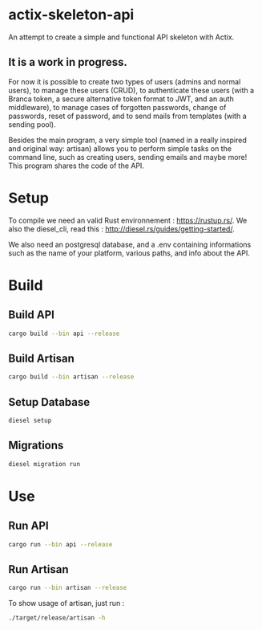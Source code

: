 # actix-skeleton-api
An attempt to create a simple and functional API skeleton with Actix.

## It is a work in progress.

For now it is possible to create two types of users (admins and normal users), to manage these users (CRUD), to authenticate these users (with a Branca token, a secure alternative token format to JWT, and an auth middleware), to manage cases of forgotten passwords, change of passwords, reset of password, and to send mails from templates (with a sending pool).

Besides the main program, a very simple tool (named in a really inspired and original way: artisan) allows you to perform simple tasks on the command line, such as creating users, sending emails and maybe more! This program shares the code of the API.

# Setup
To compile we need an valid Rust environnement : https://rustup.rs/. We also the diesel_cli, read this : http://diesel.rs/guides/getting-started/.

We also need an postgresql database, and a .env containing informations such as the name of your platform, various paths, and info about the API.

# Build
## Build API
```bash
cargo build --bin api --release
```
## Build Artisan
```bash
cargo build --bin artisan --release
```
## Setup Database
```bash
diesel setup
```
## Migrations
```bash
diesel migration run
```


# Use
## Run API
```bash
cargo run --bin api --release
```
## Run Artisan
```bash
cargo run --bin artisan --release
```
To show usage of artisan, just run :
```bash
./target/release/artisan -h
```